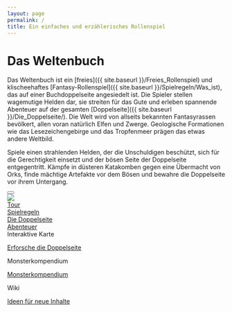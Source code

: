 ```yaml
---
layout: page
permalink: /
title: Ein einfaches und erzählerisches Rollenspiel
---
```


# Das Weltenbuch

Das Weltenbuch ist ein [freies]({{ site.baseurl }}/Freies_Rollenspiel) und klischeehaftes [Fantasy-Rollenspiel]({{ site.baseurl }}/Spielregeln/Was_ist), das auf einer Buchdoppelseite angesiedelt ist. Die Spieler stellen wagemutige Helden dar, sie streiten für das Gute und erleben spannende Abenteuer auf der gesamten [Doppelseite]({{ site.baseurl }}/Die_Doppelseite/). Die Welt wird von allseits bekannten Fantasyrassen bevölkert, allen voran natürlich Elfen und Zwerge. Geologische Formationen wie das Lesezeichengebirge und das Tropfenmeer prägen das etwas andere Weltbild.

Spiele einen strahlenden Helden, der die Unschuldigen beschützt, sich für die Gerechtigkeit einsetzt und der bösen Seite der Doppelseite entgegentritt. Kämpfe in düsteren Katakomben gegen eine Übermacht von Orks, finde mächtige Artefakte vor dem Bösen und bewahre die Doppelseite vor ihrem Untergang.

<div id="Carousel" class="carousel slide bg-leder overflow-hidden rounded-top" data-bs-ride="carousel" data-bs-interval="5000" data-bs-touch="true" data-bs-pause="hover">
  <div class="carousel-indicators">
    <button data-bs-target="#myCarousel" data-bs-slide-to="0" class="active"></button>
  </div>
  <div class="carousel-inner">
    <div class="carousel-item text-center active">
      <img class="img-fluid" src="{{ site.baseurl }}/assets/images/startseite0.jpg">
    </div>
  </div>
  <!--
  <a class="carousel-control-prev" href="#myCarousel" role="button" data-bs-slide="prev">
    <span class="carousel-control-prev-icon" aria-hidden="true"></span>
  </a>
  <a class="carousel-control-next" href="#myCarousel" role="button" data-bs-slide="next">
    <span class="carousel-control-next-icon" aria-hidden="true"></span>
  </a>
  -->
</div>
<div class="row bg-brown g-0 text-center rounded-bottom mb-3">
    <div class="col clickable border-end p-2">
        <a href="{{ site.baseurl }}/Tour/" class="link-light">Tour</a>
    </div>
    <div class="col clickable border-end p-2">
        <a href="{{ site.baseurl }}/Spielregeln/" class="link-light">Spielregeln</a>
    </div>
    <div class="col clickable border-end p-2">
        <a href="{{ site.baseurl }}/Die_Doppelseite/" class="link-light">Die Doppelseite</a>
    </div>
    <div class="col clickable p-2">
        <a href="{{ site.baseurl }}/Abenteuer/" class="link-light">Abenteuer</a>
    </div>
</div>

<div class="row row-cols-1 row-cols-sm-3 g-4 mb-3">
    <div class="col">
        <div class="card bg-leder text-light clickable">
            <div class="card-header">Interaktive Karte</div>
            <div class="card-body bg-doppelseite text-shadow">
                <p class="mt-6 mb-0"><a class="link-light" href="{{ site.baseurl }}/Die_Doppelseite/Karte/">Erforsche die Doppelseite</a></p>
            </div>
        </div>
    </div>
    <div class="col">
        <div class="card bg-leder text-light clickable">
            <div class="card-header">Monsterkompendium</div>
            <div class="card-body bg-monster text-shadow">
                <p class="mt-6 mb-0"><a class="link-light" href="{{ site.baseurl }}/Monsterkompendium/">Monsterkompendium</a></p>
            </div>
        </div>
    </div>
    <div class="col">
        <div class="card bg-leder text-light clickable">
            <div class="card-header">Wiki</div>
            <div class="card-body text-shadow">
                <p class="mt-6 mb-0"><a class="link-light" href="{{ site.baseurl }}/Wiki/">Ideen für neue Inhalte</a></p>
            </div>
        </div>
    </div>
</div>
